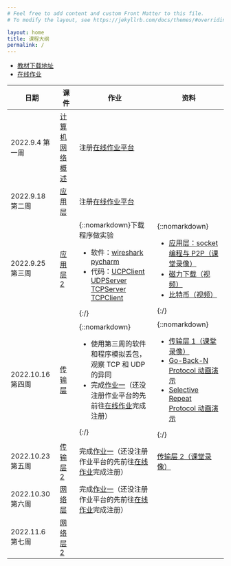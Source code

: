 ```yaml
---
# Feel free to add content and custom Front Matter to this file.
# To modify the layout, see https://jekyllrb.com/docs/themes/#overriding-theme-defaults

layout: home
title: 课程大纲
permalink: /
---
```


- [教材下载地址](./textbook)
- [在线作业](./homework)

| 日期              | 课件                                | 作业                                                                                                                                                                                                                                                                                                                                                               | 资料                                                                                                                                                                                                                                                                                                                                                                                                                                                                                  |
| ----------------- | ----------------------------------- | ------------------------------------------------------------------------------------------------------------------------------------------------------------------------------------------------------------------------------------------------------------------------------------------------------------------------------------------------------------------ | ------------------------------------------------------------------------------------------------------------------------------------------------------------------------------------------------------------------------------------------------------------------------------------------------------------------------------------------------------------------------------------------------------------------------------------------------------------------------------------- |
| 2022.9.4 第一周   | [计算机网络概述](./slide/week1.pdf) | 注册[在线作业平台](./homework)                                                                                                                                                                                                                                                                                                                                     |                                                                                                                                                                                                                                                                                                                                                                                                                                                                                       |
| 2022.9.18 第二周  | [应用层](./slide/week2.pdf)         | 注册[在线作业平台](./homework)                                                                                                                                                                                                                                                                                                                                     |                                                                                                                                                                                                                                                                                                                                                                                                                                                                                       |
| 2022.9.25 第三周  | [应用层 2](./slide/week3.pdf)       | {::nomarkdown}下载程序做实验 <ul><li>软件：<a href="https://www.wireshark.org/">wireshark</a> <a href="https://www.jetbrains.com/pycharm/">pycharm</a></li><li>代码：<a href="./code/UDPClient.py">UCPClient</a> <a href="./code/UDPServer.py">UDPServer</a> <a href="./code/TCPServer.py">TCPServer</a> <a href="./code/TCPClient.py">TCPClient</a></li></ul>{:/} | {::nomarkdown}<ul><li><a href="https://www.bilibili.com/video/BV18841147w4/">应用层：socket 编程与 P2P（课堂录像）</a></li><li><a href="./video/bittorrent.mp4">磁力下载（视频）</a></li><li><a href="./video/bitcoin.mp4">比特币（视频）</a></li></ul>{:/}                                                                                                                                                                                                                           |
| 2022.10.16 第四周 | [传输层](./slide/week4.pdf)         | {::nomarkdown}<ul><li>使用第三周的软件和程序模拟丢包，观察 TCP 和 UDP 的异同</li><li>完成<a href="https://www.examcoo.com/class/homework/index/cid/625632">作业一</a>（还没注册作业平台的先前往<a href="./homework">在线作业</a>完成注册）</li></ul>{:/}                                                                                                           | {::nomarkdown}<ul><li><a href="https://www.bilibili.com/video/BV1KD4y1r7FK/">传输层 1（课堂录像）</a></li><li><a href="https://media.pearsoncmg.com/aw/ecs_kurose_compnetwork_7/cw/content/interactiveanimations/go-back-n-protocol/index.html">Go-Back-N Protocol 动画演示</a></li><li><a href="https://media.pearsoncmg.com/aw/ecs_kurose_compnetwork_7/cw/content/interactiveanimations/selective-repeat-protocol/index.html">Selective Repeat Protocol 动画演示</a></li></ul>{:/} |
| 2022.10.23 第五周 | [传输层 2](./slide/week5.pdf)       | 完成<a href="https://www.examcoo.com/class/homework/index/cid/625632">作业一</a>（还没注册作业平台的先前往<a href="./homework">在线作业</a>完成注册）                                                                                                                                                                                                              | <a href="https://www.bilibili.com/video/BV1sg41187WP/">传输层 2（课堂录像）</a>                                                                                                                                                                                                                                                                                                                                                                                                       |
| 2022.10.30 第六周 | [网络层](./slide/week6.pdf)         | 完成<a href="https://www.examcoo.com/class/homework/index/cid/625632">作业一</a>（还没注册作业平台的先前往<a href="./homework">在线作业</a>完成注册）                                                                                                                                                                                                              |                                                                                                                                                                                                                                                                                                                                                                                                                                                                                       |
| 2022.11.6 第七周  | [网络层 2](./slide/week7.pdf)       |                                                                                                                                                                                                                                                                                                                                                                    |                                                                                                                                                                                                                                                                                                                                                                                                                                                                                       |
